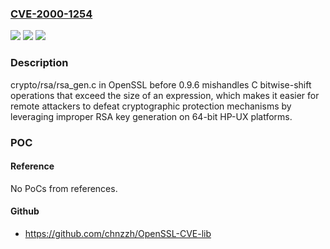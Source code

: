 ### [CVE-2000-1254](https://cve.mitre.org/cgi-bin/cvename.cgi?name=CVE-2000-1254)
![](https://img.shields.io/static/v1?label=Product&message=n%2Fa&color=blue)
![](https://img.shields.io/static/v1?label=Version&message=n%2Fa&color=blue)
![](https://img.shields.io/static/v1?label=Vulnerability&message=n%2Fa&color=brighgreen)

### Description

crypto/rsa/rsa_gen.c in OpenSSL before 0.9.6 mishandles C bitwise-shift operations that exceed the size of an expression, which makes it easier for remote attackers to defeat cryptographic protection mechanisms by leveraging improper RSA key generation on 64-bit HP-UX platforms.

### POC

#### Reference
No PoCs from references.

#### Github
- https://github.com/chnzzh/OpenSSL-CVE-lib

